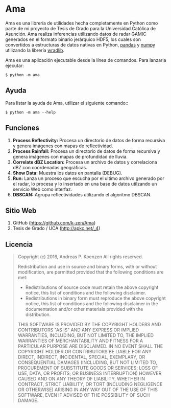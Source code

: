 # Ama
Ama es una librería de utilidades hecha completamente en Python como parte de mi proyecto de Tesis de Grado para la Universidad Católica de Asunción. Ama realiza inferencias utilizando datos de radar GAMIC generados en el formato binario jerárquico HDF5, los cuales son convertidos a estructuras de datos nativas en Python, [pandas](https://pandas.pydata.org) y [numpy](http://www.numpy.org) utilizando la librería [wradlib](http://wradlib.org).

Ama es una aplicación ejecutable desde la línea de comandos. Para lanzarla ejecutar:

    $ python -m ama

## Ayuda
Para listar la ayuda de Ama, utilizar el siguiente comando::

    $ python -m ama --help

## Funciones
1. **Process Reflectivity:** Procesa un directorio de datos de forma recursiva y genera imágenes con mapas de reflectividad.
1. **Process Rainfall:** Procesa un directorio de datos de forma recursiva y genera imágenes con mapas de profundidad de lluvia.
1. **Correlate dBZ Location:** Procesa un archivo de datos y correlaciona dBZ con coordenadas geográficas.
1. **Show Data:** Muestra los datos en pantalla (DEBUG).
1. **Run:** Lanza un proceso que escucha por el ultimo archivo generado por el radar, lo procesa y lo insertado en una base de datos utilzando un servicio Web como interfaz.
1. **DBSCAN:** Agrupa reflectividades utilizando el algoritmo DBSCAN.

## Sitio Web
1. GitHub (<https://github.com/k-zen/Ama>)
1. Tesis de Grado / UCA (<http://apkc.net/_4>)

## Licencia
> Copyright (c) 2016, Andreas P. Koenzen <akc at apkc.net>
> All rights reserved.
>
> Redistribution and use in source and binary forms, with or without
> modification, are permitted provided that the following conditions are met:
>
> * Redistributions of source code must retain the above copyright notice, this
>   list of conditions and the following disclaimer.
> * Redistributions in binary form must reproduce the above copyright notice,
>   this list of conditions and the following disclaimer in the documentation
>   and/or other materials provided with the distribution.
>
> THIS SOFTWARE IS PROVIDED BY THE COPYRIGHT HOLDERS AND CONTRIBUTORS "AS IS"
> AND ANY EXPRESS OR IMPLIED WARRANTIES, INCLUDING, BUT NOT LIMITED TO, THE
> IMPLIED WARRANTIES OF MERCHANTABILITY AND FITNESS FOR A PARTICULAR PURPOSE
> ARE DISCLAIMED. IN NO EVENT SHALL THE COPYRIGHT HOLDER OR CONTRIBUTORS BE
> LIABLE FOR ANY DIRECT, INDIRECT, INCIDENTAL, SPECIAL, EXEMPLARY, OR
> CONSEQUENTIAL DAMAGES (INCLUDING, BUT NOT LIMITED TO, PROCUREMENT OF
> SUBSTITUTE GOODS OR SERVICES; LOSS OF USE, DATA, OR PROFITS; OR BUSINESS
> INTERRUPTION) HOWEVER CAUSED AND ON ANY THEORY OF LIABILITY, WHETHER IN
> CONTRACT, STRICT LIABILITY, OR TORT (INCLUDING NEGLIGENCE OR OTHERWISE)
> ARISING IN ANY WAY OUT OF THE USE OF THIS SOFTWARE, EVEN IF ADVISED OF THE
> POSSIBILITY OF SUCH DAMAGE.
